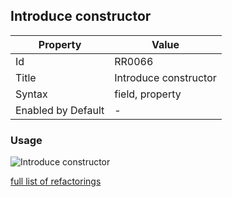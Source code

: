 ## Introduce constructor

| Property           | Value                 |
| ------------------ | --------------------- |
| Id                 | RR0066                |
| Title              | Introduce constructor |
| Syntax             | field, property       |
| Enabled by Default | -                     |

### Usage

![Introduce constructor](../../images/refactorings/IntroduceConstructor.png)

[full list of refactorings](Refactorings.md)